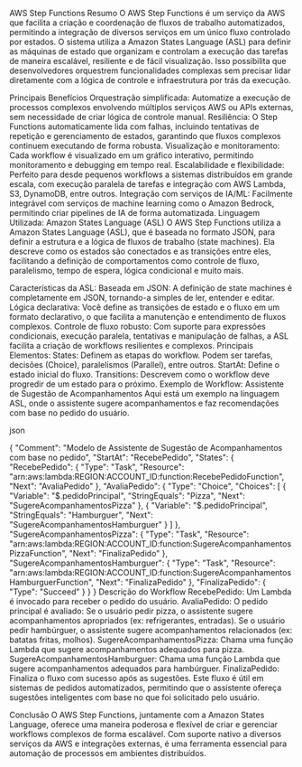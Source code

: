 AWS Step Functions
Resumo
O AWS Step Functions é um serviço da AWS que facilita a criação e coordenação de fluxos de trabalho automatizados, permitindo a integração de diversos serviços em um único fluxo controlado por estados. O sistema utiliza a Amazon States Language (ASL) para definir as máquinas de estado que organizam e controlam a execução das tarefas de maneira escalável, resiliente e de fácil visualização. Isso possibilita que desenvolvedores orquestrem funcionalidades complexas sem precisar lidar diretamente com a lógica de controle e infraestrutura por trás da execução.

Principais Benefícios
Orquestração simplificada: Automatize a execução de processos complexos envolvendo múltiplos serviços AWS ou APIs externas, sem necessidade de criar lógica de controle manual.
Resiliência: O Step Functions automaticamente lida com falhas, incluindo tentativas de repetição e gerenciamento de estados, garantindo que fluxos complexos continuem executando de forma robusta.
Visualização e monitoramento: Cada workflow é visualizado em um gráfico interativo, permitindo monitoramento e debugging em tempo real.
Escalabilidade e flexibilidade: Perfeito para desde pequenos workflows a sistemas distribuídos em grande escala, com execução paralela de tarefas e integração com AWS Lambda, S3, DynamoDB, entre outros.
Integração com serviços de IA/ML: Facilmente integrável com serviços de machine learning como o Amazon Bedrock, permitindo criar pipelines de IA de forma automatizada.
Linguagem Utilizada: Amazon States Language (ASL)
O AWS Step Functions utiliza a Amazon States Language (ASL), que é baseada no formato JSON, para definir a estrutura e a lógica de fluxos de trabalho (state machines). Ela descreve como os estados são conectados e as transições entre eles, facilitando a definição de comportamentos como controle de fluxo, paralelismo, tempo de espera, lógica condicional e muito mais.

Características da ASL:
Baseada em JSON: A definição de state machines é completamente em JSON, tornando-a simples de ler, entender e editar.
Lógica declarativa: Você define as transições de estado e o fluxo em um formato declarativo, o que facilita a manutenção e entendimento de fluxos complexos.
Controle de fluxo robusto: Com suporte para expressões condicionais, execução paralela, tentativas e manipulação de falhas, a ASL facilita a criação de workflows resilientes e complexos.
Principais Elementos:
States: Definem as etapas do workflow. Podem ser tarefas, decisões (Choice), paralelismos (Parallel), entre outros.
StartAt: Define o estado inicial do fluxo.
Transitions: Descrevem como o workflow deve progredir de um estado para o próximo.
Exemplo de Workflow: Assistente de Sugestão de Acompanhamentos
Aqui está um exemplo na linguagem ASL, onde o assistente sugere acompanhamentos e faz recomendações com base no pedido do usuário.

json


{
  "Comment": "Modelo de Assistente de Sugestão de Acompanhamentos com base no pedido",
  "StartAt": "RecebePedido",
  "States": {
    "RecebePedido": {
      "Type": "Task",
      "Resource": "arn:aws:lambda:REGION:ACCOUNT_ID:function:RecebePedidoFunction",
      "Next": "AvaliaPedido"
    },
    "AvaliaPedido": {
      "Type": "Choice",
      "Choices": [
        {
          "Variable": "$.pedidoPrincipal",
          "StringEquals": "Pizza",
          "Next": "SugereAcompanhamentosPizza"
        },
        {
          "Variable": "$.pedidoPrincipal",
          "StringEquals": "Hamburguer",
          "Next": "SugereAcompanhamentosHamburguer"
        }
      ]
    },
    "SugereAcompanhamentosPizza": {
      "Type": "Task",
      "Resource": "arn:aws:lambda:REGION:ACCOUNT_ID:function:SugereAcompanhamentosPizzaFunction",
      "Next": "FinalizaPedido"
    },
    "SugereAcompanhamentosHamburguer": {
      "Type": "Task",
      "Resource": "arn:aws:lambda:REGION:ACCOUNT_ID:function:SugereAcompanhamentosHamburguerFunction",
      "Next": "FinalizaPedido"
    },
    "FinalizaPedido": {
      "Type": "Succeed"
    }
  }
}
Descrição do Workflow
RecebePedido: Um Lambda é invocado para receber o pedido do usuário.
AvaliaPedido: O pedido principal é avaliado:
Se o usuário pedir pizza, o assistente sugere acompanhamentos apropriados (ex: refrigerantes, entradas).
Se o usuário pedir hambúrguer, o assistente sugere acompanhamentos relacionados (ex: batatas fritas, molhos).
SugereAcompanhamentosPizza: Chama uma função Lambda que sugere acompanhamentos adequados para pizza.
SugereAcompanhamentosHamburguer: Chama uma função Lambda que sugere acompanhamentos adequados para hambúrguer.
FinalizaPedido: Finaliza o fluxo com sucesso após as sugestões.
Este fluxo é útil em sistemas de pedidos automatizados, permitindo que o assistente ofereça sugestões inteligentes com base no que foi solicitado pelo usuário.

Conclusão
O AWS Step Functions, juntamente com a Amazon States Language, oferece uma maneira poderosa e flexível de criar e gerenciar workflows complexos de forma escalável. Com suporte nativo a diversos serviços da AWS e integrações externas, é uma ferramenta essencial para automação de processos em ambientes distribuídos.
